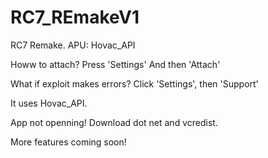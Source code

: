 # RC7_REmakeV1
RC7 Remake. APU: Hovac_API

Howw to attach? Press 'Settings' And then 'Attach'

What if exploit makes errors?
    Click 'Settings', then 'Support'

It uses Hovac_API.

App not openning!
    Download dot net and vcredist.




More features coming soon!
  
